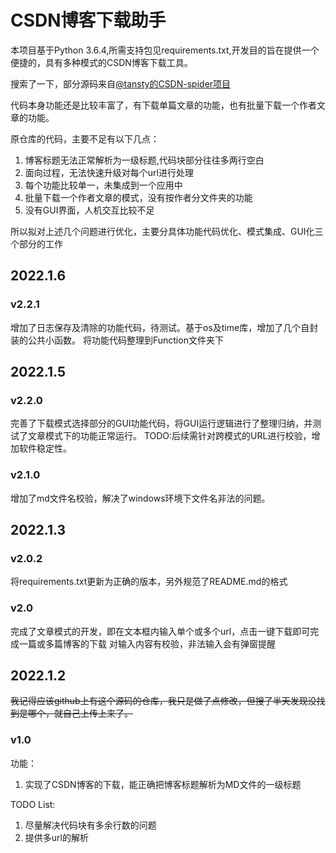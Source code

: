 # CSDN博客下载助手

本项目基于Python 3.6.4,所需支持包见requirements.txt,开发目的旨在提供一个便捷的，具有多种模式的CSDN博客下载工具。

搜索了一下，部分源码来自[@tansty的CSDN-spider项目](https://github.com/Tansty/CSDN-spider/)

代码本身功能还是比较丰富了，有下载单篇文章的功能，也有批量下载一个作者文章的功能。

原仓库的代码，主要不足有以下几点：
1.  博客标题无法正常解析为一级标题,代码块部分往往多两行空白
2.  面向过程，无法快速升级对每个url进行处理
3.  每个功能比较单一，未集成到一个应用中
4.  批量下载一个作者文章的模式，没有按作者分文件夹的功能
5.  没有GUI界面，人机交互比较不足

所以拟对上述几个问题进行优化，主要分具体功能代码优化、模式集成、GUI化三个部分的工作

## 2022.1.6

### v2.2.1
增加了日志保存及清除的功能代码，待测试。基于os及time库，增加了几个自封装的公共小函数。
将功能代码整理到Function文件夹下
## 2022.1.5

### v2.2.0

完善了下载模式选择部分的GUI功能代码，将GUI运行逻辑进行了整理归纳，并测试了文章模式下的功能正常运行。
TODO:后续需针对跨模式的URL进行校验，增加软件稳定性。
### v2.1.0

增加了md文件名校验，解决了windows环境下文件名非法的问题。
## 2022.1.3

### v2.0.2

将requirements.txt更新为正确的版本，另外规范了README.md的格式
### v2.0

完成了文章模式的开发，即在文本框内输入单个或多个url，点击一键下载即可完成一篇或多篇博客的下载
对输入内容有校验，非法输入会有弹窗提醒

## 2022.1.2

~~我记得应该github上有这个源码的仓库，我只是做了点修改，但搜了半天发现没找到是哪个，就自己上传上来了。~~

### v1.0
功能：
1. 实现了CSDN博客的下载，能正确把博客标题解析为MD文件的一级标题

TODO List:
1.  尽量解决代码块有多余行数的问题
2.  提供多url的解析